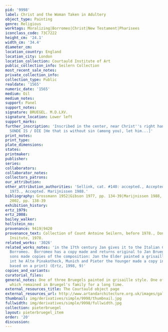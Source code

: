 ```yaml
---
pid: '9998'
label: Christ and the Woman Taken in Adultery
object_type: Painting
genre: Religious
worktags: Moralizing|Borromeo|Christ|New Testament|Pharisees
iconclass_code: 73C7222
height_cm: '24.1'
width_cm: '34.4'
diameter_cm:
location_country: England
location_city: London
location_collection: Courtauld Institute of Art
public_collection_info: Seilern Collection
most_recent_sale_notes:
private_collection_info:
collection_type: Public
realdate: '1565'
numeric_date: '1565'
medium: Oil
medium_notes:
support: Panel
support_notes:
signature: BRUEGEL. M.D.LXV.
signature_location: Lower left
support_marks:
further_inscription: 'Inscribed in the center, near Christ''s right hand: DIE SONDER
  SONDE IS / DIE [He that is without sin (among you), let him...]'
print_notes:
print_type:
plate_dimensions:
states:
printmaker:
publisher:
series:
collaborators:
collaborator_notes:
collectors_patrons:
our_attribution:
other_attribution_authorities: 'Sellink, cat. #140: accepted., Accepted. Grossmann
  1973., Accepted. Marijnissen 1988.'
bibliography: Grossmann 1952|Gibson 1977, pp. 134-39|Marijnissen 1988, pp. 288-89|Roberts-Jones
  2002, pp. 138-39
exhibition_history:
ertz_1979:
ertz_2008:
bailey_walker:
hollstein_no:
provenance: 9419|9420
provenance_text: Collection of Count Antoine Seilern, before 1978., Donated to Courtauld
  Insitute, 1978.
related_works: '3026'
related_works_notes: 'in the 17th century Jan gives it to the Italian Cardinal Federico
  Borromeo.  Borromeo has a copy made and returns original to Jan Brueghel.  Both
  sons made copies of the composition: Jan the Elder painted a grisaille copy now
  int he Alte Pinakotheck, Munich and Pieter the Younger made a copy in color (maybe
  based on a print) (Ertz, 1998, 9)'
copies_and_variants:
curatorial_files:
general_notes: One of three Bruegels painted in grisaille style. One of the few paintings
  which remained in Bruegel's family for a long time.
external_resources_title: The Courtauld object page
external_resources_url: http://www.artandarchitecture.org.uk/images/gallery/2edc26bc.html
thumbnail: img/derivatives/simple/9998/thumbnail.jpg
fullwidth: img/derivatives/simple/9998/fullwidth.jpg
collection: pieterbruegel
layout: pieterbruegel_item
order: '20'
discussion:
---
```

